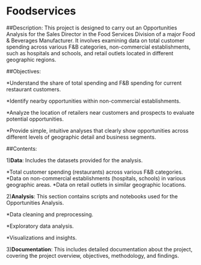 # Foodservices

##Description:
This project is designed to carry out an Opportunities Analysis for the Sales Director in the Food Services Division of a major Food & Beverages Manufacturer. It involves examining data on total customer spending across various F&B categories, non-commercial establishments, such as hospitals and schools, and retail outlets located in different geographic regions.

##Objectives:

*Understand the share of total spending and F&B spending for current restaurant customers.

*Identify nearby opportunities within non-commercial establishments.

*Analyze the location of retailers near customers and prospects to evaluate potential opportunities.

*Provide simple, intuitive analyses that clearly show opportunities across different levels of geographic detail and business segments.

##Contents:

1)**Data**: Includes the datasets provided for the analysis.

*Total customer spending (restaurants) across various F&B categories.
*Data on non-commercial establishments (hospitals, schools) in various geographic areas.
*Data on retail outlets in similar geographic locations.

2)**Analysis**: This section contains scripts and notebooks used for the Opportunities Analysis.

*Data cleaning and preprocessing.

*Exploratory data analysis.

*Visualizations and insights.

3)**Documentation**: This includes detailed documentation about the project, covering the project overview, objectives, methodology, and findings.
